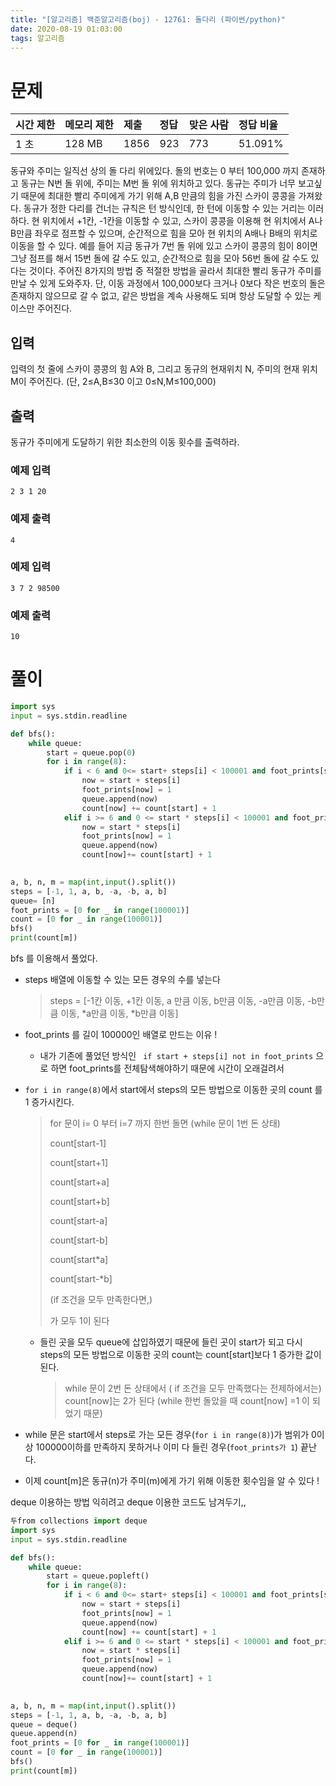 ```yaml
---
title: "[알고리즘] 백준알고리즘(boj) - 12761: 돌다리 (파이썬/python)"
date: 2020-08-19 01:03:00
tags: 알고리즘
---
```


# 문제

| 시간 제한 | 메모리 제한 | 제출 | 정답 | 맞은 사람 | 정답 비율 |
| :-------- | :---------- | :--- | :--- | :-------- | :-------- |
| 1 초      | 128 MB      | 1856 | 923  | 773       | 51.091%   |

동규와 주미는 일직선 상의 돌 다리 위에있다. 돌의 번호는 0 부터 100,000 까지 존재하고 동규는 N번 돌 위에, 주미는 M번 돌 위에 위치하고 있다. 동규는 주미가 너무 보고싶기 때문에 최대한 빨리 주미에게 가기 위해 A,B 만큼의 힘을 가진 스카이 콩콩을 가져왔다. 동규가 정한 다리를 건너는 규칙은 턴 방식인데, 한 턴에 이동할 수 있는 거리는 이러하다. 현 위치에서 +1칸, -1칸을 이동할 수 있고, 스카이 콩콩을 이용해 현 위치에서 A나 B만큼 좌우로 점프할 수 있으며, 순간적으로 힘을 모아 현 위치의 A배나 B배의 위치로 이동을 할 수 있다. 예를 들어 지금 동규가 7번 돌 위에 있고 스카이 콩콩의 힘이 8이면 그냥 점프를 해서 15번 돌에 갈 수도 있고, 순간적으로 힘을 모아 56번 돌에 갈 수도 있다는 것이다. 주어진 8가지의 방법 중 적절한 방법을 골라서 최대한 빨리 동규가 주미를 만날 수 있게 도와주자. 단, 이동 과정에서 100,000보다 크거나 0보다 작은 번호의 돌은 존재하지 않으므로 갈 수 없고, 같은 방법을 계속 사용해도 되며 항상 도달할 수 있는 케이스만 주어진다.

## 입력

입력의 첫 줄에 스카이 콩콩의 힘 A와 B, 그리고 동규의 현재위치 N, 주미의 현재 위치 M이 주어진다. (단, 2≤A,B≤30 이고  0≤N,M≤100,000)

## 출력

동규가 주미에게 도달하기 위한 최소한의 이동 횟수를 출력하라.



### 예제 입력

```
2 3 1 20
```

### 예제 출력 

```
4
```

### 예제 입력 

```
3 7 2 98500
```

### 예제 출력 

```
10
```



# 풀이

```python
import sys
input = sys.stdin.readline

def bfs():
    while queue:
        start = queue.pop(0)
        for i in range(8):        
            if i < 6 and 0<= start+ steps[i] < 100001 and foot_prints[start + steps[i]] == 0:
                now = start + steps[i]
                foot_prints[now] = 1
                queue.append(now)
                count[now] += count[start] + 1
            elif i >= 6 and 0 <= start * steps[i] < 100001 and foot_prints[start * steps[i]] == 0 : 
                now = start * steps[i]
                foot_prints[now] = 1
                queue.append(now)
                count[now]+= count[start] + 1
            

a, b, n, m = map(int,input().split())
steps = [-1, 1, a, b, -a, -b, a, b]
queue= [n]
foot_prints = [0 for _ in range(100001)]
count = [0 for _ in range(100001)]
bfs()
print(count[m])
```



bfs 를 이용해서 풀었다.

* steps 배열에 이동할 수 있는 모든 경우의 수를 넣는다 

  > steps =  [-1칸 이동, +1칸 이동, a 만큼 이동, b만큼 이동, -a만큼 이동, -b만큼 이동, *a만큼 이동, *b만큼 이동]

* foot_prints 를 길이 100000인 배열로 만드는 이유 ! 

  * 내가 기존에 풀었던 방식인 ` if start + steps[i] not in foot_prints` 으로 하면 foot_prints를 전체탐색해야하기 때문에 시간이 오래걸려서 

* `for i in range(8)`에서 start에서 steps의 모든 방법으로 이동한 곳의 count 를 1 증가시킨다. 

  > for 문이 i= 0 부터 i=7 까지 한번 돌면 (while 문이 1번 돈 상태)
  >
  > count[start-1]
  >
  > count[start+1]
  >
  > count[start+a]
  >
  > count[start+b]
  >
  > count[start-a]
  >
  > count[start-b]
  >
  > count[start*a]
  >
  > count[start-*b]
  >
  > (if 조건을 모두 만족한다면,)
  >
  > 가 모두 1이 된다

  * 들린 곳을 모두 queue에 삽입하였기 때문에 들린 곳이 start가 되고 다시 steps의 모든 방법으로 이동한 곳의 count는 count[start]보다 1 증가한 값이 된다.

    >  while 문이 2번 돈 상태에서 ( if 조건을 모두 만족했다는 전제하에서는) count[now]는 2가 된다 (while 한번 돌았을 때 count[now] =1 이 되었기 때문) 

* while 문은 start에서 steps로 가는 모든 경우(`for i in range(8)`)가 범위가 0이상 100000이하를 만족하지 못하거나  이미 다 들린 경우(`foot_prints가 1`) 끝난다.

* 이제 count[m]은 동규(n)가 주미(m)에게 가기 위해 이동한 횟수임을 알 수 있다 !



deque 이용하는 방법 익히려고 deque 이용한 코드도 남겨두기,,

```python
두from collections import deque
import sys
input = sys.stdin.readline

def bfs():
    while queue:
        start = queue.popleft()
        for i in range(8):        
            if i < 6 and 0<= start+ steps[i] < 100001 and foot_prints[start + steps[i]] == 0:
                now = start + steps[i]
                foot_prints[now] = 1
                queue.append(now)
                count[now] += count[start] + 1
            elif i >= 6 and 0 <= start * steps[i] < 100001 and foot_prints[start * steps[i]] == 0 : 
                now = start * steps[i]
                foot_prints[now] = 1
                queue.append(now)
                count[now]+= count[start] + 1
            

a, b, n, m = map(int,input().split())
steps = [-1, 1, a, b, -a, -b, a, b]
queue = deque()
queue.append(n)
foot_prints = [0 for _ in range(100001)]
count = [0 for _ in range(100001)]
bfs()
print(count[m])
```

